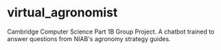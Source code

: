 # virtual_agronomist
Cambridge Computer Science Part 1B Group Project. A chatbot trained to answer questions from NIAB's agronomy strategy guides.
